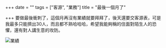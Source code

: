 +++
date = ""
tags = ["客源", "業務"]
title = "最後一個月了"

+++
要做最後衝刺了，這個月再沒有業績就要拜拜了，後天還要交客源表，可是我最多只能擠出30人，而且都不熟哈哈哈，希望我能夠稱的住面對陌生人的恐懼，還有對人講生意的攻防。

![](https://images.pexels.com/photos/4962537/pexels-photo-4962537.jpeg?auto=compress&cs=tinysrgb&dpr=2&h=650&w=940 "業績")